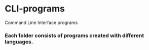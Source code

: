 # CLI-programs
Command Line Interface programs
### Each folder consists of programs created with different languages.
